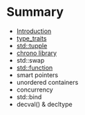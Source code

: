# Summary

* [Introduction](README.md)
* [type\_traits](type_traits.md)
* [std::tupple](std_tupple.md)
* [chrono library](chrono_library.md)
* std::swap
* [std::function](stdfunction.md)
* smart pointers
* unordered containers 
* concurrency
* std::bind
* decval\(\) & decltype

